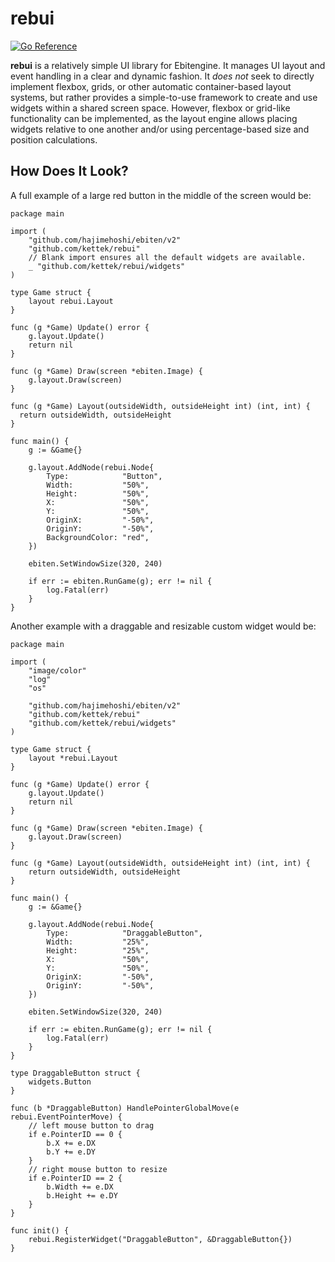 # rebui

[![Go Reference](https://pkg.go.dev/badge/github.com/kettek/rebui.svg)](https://pkg.go.dev/github.com/kettek/rebui)

**rebui** is a relatively simple UI library for Ebitengine. It manages UI layout and event handling in a clear and dynamic fashion. It _does not_ seek to directly implement flexbox, grids, or other automatic container-based layout systems, but rather provides a simple-to-use framework to create and use widgets within a shared screen space. However, flexbox or grid-like functionality can be implemented, as the layout engine allows placing widgets relative to one another and/or using percentage-based size and position calculations.

## How Does It Look?

A full example of a large red button in the middle of the screen would be:

```golang
package main

import (
	"github.com/hajimehoshi/ebiten/v2"
	"github.com/kettek/rebui"
	// Blank import ensures all the default widgets are available.
	_ "github.com/kettek/rebui/widgets"
)

type Game struct {
	layout rebui.Layout
}

func (g *Game) Update() error {
	g.layout.Update()
	return nil
}

func (g *Game) Draw(screen *ebiten.Image) {
	g.layout.Draw(screen)
}

func (g *Game) Layout(outsideWidth, outsideHeight int) (int, int) {
  return outsideWidth, outsideHeight
}

func main() {
	g := &Game{}

	g.layout.AddNode(rebui.Node{
		Type:            "Button",
		Width:           "50%",
		Height:          "50%",
		X:               "50%",
		Y:               "50%",
		OriginX:         "-50%",
		OriginY:         "-50%",
		BackgroundColor: "red",
	})

	ebiten.SetWindowSize(320, 240)

	if err := ebiten.RunGame(g); err != nil {
		log.Fatal(err)
	}
}
```

Another example with a draggable and resizable custom widget would be:

```golang
package main

import (
	"image/color"
	"log"
	"os"

	"github.com/hajimehoshi/ebiten/v2"
	"github.com/kettek/rebui"
	"github.com/kettek/rebui/widgets"
)

type Game struct {
	layout *rebui.Layout
}

func (g *Game) Update() error {
	g.layout.Update()
	return nil
}

func (g *Game) Draw(screen *ebiten.Image) {
	g.layout.Draw(screen)
}

func (g *Game) Layout(outsideWidth, outsideHeight int) (int, int) {
	return outsideWidth, outsideHeight
}

func main() {
	g := &Game{}

	g.layout.AddNode(rebui.Node{
		Type:            "DraggableButton",
		Width:           "25%",
		Height:          "25%",
		X:               "50%",
		Y:               "50%",
		OriginX:         "-50%",
		OriginY:         "-50%",
	})

	ebiten.SetWindowSize(320, 240)

	if err := ebiten.RunGame(g); err != nil {
		log.Fatal(err)
	}
}

type DraggableButton struct {
	widgets.Button
}

func (b *DraggableButton) HandlePointerGlobalMove(e rebui.EventPointerMove) {
	// left mouse button to drag
	if e.PointerID == 0 {
		b.X += e.DX
		b.Y += e.DY
	}
	// right mouse button to resize
	if e.PointerID == 2 {
		b.Width += e.DX
		b.Height += e.DY
	}
}

func init() {
	rebui.RegisterWidget("DraggableButton", &DraggableButton{})
}

```
